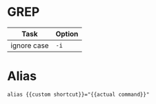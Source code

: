 # GREP

| Task        | Option |
|-------------|--------|
| ignore case | `-i`   |

# Alias

```shell
alias {{custom shortcut}}="{{actual command}}"
```
